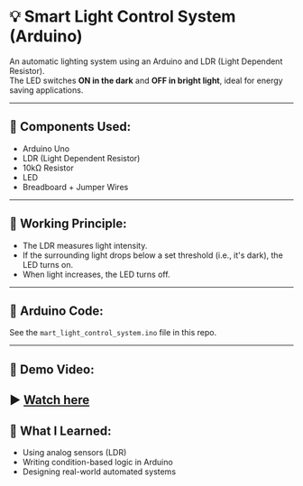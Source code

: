 
# 💡 Smart Light Control System (Arduino)

An automatic lighting system using an Arduino and LDR (Light Dependent Resistor).  
The LED switches **ON in the dark** and **OFF in bright light**, ideal for energy saving applications.

---

## 🔧 Components Used:
- Arduino Uno
- LDR (Light Dependent Resistor)
- 10kΩ Resistor
- LED
- Breadboard + Jumper Wires

---

## 🧠 Working Principle:
- The LDR measures light intensity.
- If the surrounding light drops below a set threshold (i.e., it's dark), the LED turns on.
- When light increases, the LED turns off.


---

## 📝 Arduino Code:
See the `mart_light_control_system.ino` file in this repo.

---

## 🎥 Demo Video:
▶️ 
[Watch here](https://drive.google.com/file/d/1aDbis8P2-tfR3UsdHDtgj562qpMcJGXB/view?usp=drivesdk)
---

## 📘 What I Learned:
- Using analog sensors (LDR)
- Writing condition-based logic in Arduino
- Designing real-world automated systems
